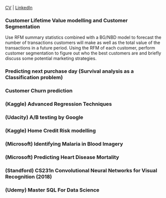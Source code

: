 [CV](http://github.com) | [LinkedIn](http://github.com)

### Customer Lifetime Value modelling and Customer Segmentation

Use RFM summary statistics combined with a BG/NBD model to forecast the number of transactions customers will make as well as the total value of the transactions in a future period. Using the RFM of each customer, perform customer segmentation to figure out who the best customers are and briefly discuss some potential marketing strategies.

### Predicting next purchase day (Survival analysis as a Classification problem)

### Customer Churn prediction

### (Kaggle) Advanced Regression Techniques

### (Udacity) A/B testing by Google

### (Kaggle) Home Credit Risk modelling

### (Microsoft) Identifying Malaria in Blood Imagery

### (Microsoft) Predicting Heart Disease Mortality

### (Standford) CS231n Convolutional Neural Networks for Visual Recognition (2018)

### (Udemy) Master SQL For Data Science 
